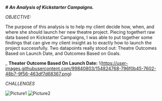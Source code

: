 _**# An Analysis of Kickstarter Campaigns.**_

_OBJECTIVE:_

The purpose of this analysis is to help my client decide how, when, and where she should launch her new theatre project. Piecing togethert raw data based on Kickstarter Campaigns, I was able to put together some findings that can give my client insight as to exactly how to launch the project successfully. Two datapoints really stood out: Theatre Outcomes Based on Launch Date, and Outcomes Based on Goals.

_   **Theater Outcome Based On Launch Date:**
   !(https://user-images.githubusercontent.com/99840803/154824768-796f0b45-7602-48b7-9f56-463df7d68367.png)

  

_CHALLENGES_


![Picture1](https://user-images.githubusercontent.com/99840803/154382323-cda84a9c-2a28-436a-aea5-ee36ba6edbdd.png)
![Picture2](https://user-images.githubusercontent.com/99840803/154382392-3abbdeb9-0bc7-4f29-9152-9e51e98d1be2.png)
